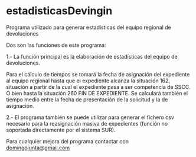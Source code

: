 # estadisticasDevingin

Programa utilizado para generar estadísticas del equipo regional de 
devoluciones

Dos son las funciones de este programa:

1.- La función principal es la elaboración de estadísticas del equipo de 
devoluciones.

Para el cálculo de tiempos se tomará la fecha de asignación del expediente 
al equipo regional hasta que el expediente alcanza la situación 162, 
situación a partir de la cual el expediente pasa a ser competencia de 
SSCC. O bien hasta la situación 260 FIN DE EXPEDIENTE. Se calculará 
también el tiempo medio entre la fecha de presentación de la solicitud y 
la de asignación.

2.- El programa también se puede utilizar para generar el fichero csv 
necesario para la reasignación masiva de expedientes (función no soportada 
directamente por el sistema SUR).

Para cualquier mejora del programa contactar con domingojunta@gmail.com
